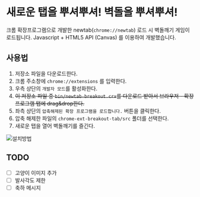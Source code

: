 # 새로운 탭을 뿌셔뿌셔! 벽돌을 뿌셔뿌셔!

크롬 확장프로그램으로 개발한 newtab(``chrome://newtab``) 로드 시 벽돌깨기 게임이 로드됩니다.
Javascript + HTML5 API (Canvas) 를 이용하여 개발했습니다.

## 사용법

 1. 저장소 파일을 다운로드한다.
 1. 크롬 주소창에 ``chrome://extensions`` 를 입력한다.
 1. 우측 상단의 ``개발자 모드``를 활성화한다.
 1. ~~이 저장소 파일 중 ``bin/newtab-breakout.crx``를 다운로드 받아서 브라우저 - 확장프로그램 탭에 drag&drop한다.~~
 1. 좌측 상단의 ``압축해제된 확장 프로그램을 로드합니다.`` 버튼을 클릭한다.
 1. 압축 해제한 파일의 ``chrome-ext-breakout-tab/src`` 폴더를 선택한다.
 1. 새로운 탭을 열어 벽돌깨기를 즐긴다.

 ![설치방법](https://github.com/sshplendid/sshplendid.github.io/blob/master/resources/images/ext/chrome-ext-breakout-tab_how-to-use.gif?raw=true)

## TODO

 * [ ] 고양이 이미지 추가
 * [ ] 발사각도 제한
 * [ ] 축하 메시지
